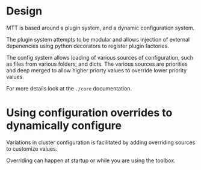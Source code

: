 # Design

MTT is based around a plugin system, and a dynamic configuration system.

The plugin system attempts to be modular and allows injection of external
depenencies using python decorators to register plugin factories.

The config system allows loading of various sources of configuration, such as
files from various folders, and dicts.  The various sources are priorities and
deep merged to allow higher priorty values to override lower priority values

For more details look at the `./core` documentation.

# Using configuration overrides to dynamically configure

Variations in cluster configuration is facilitated by adding overriding sources
to customize values.

Overriding can happen at startup or while you are using the toolbox.
